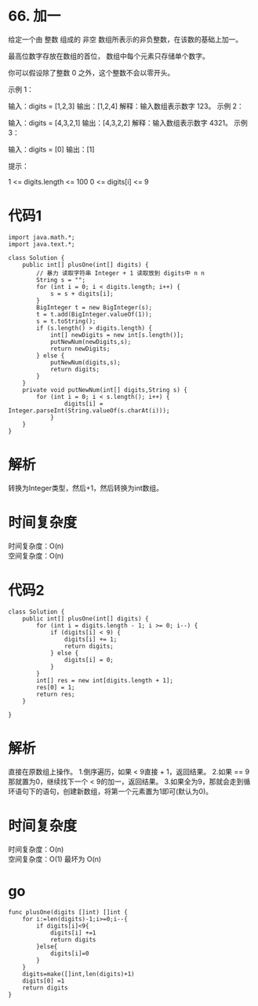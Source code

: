 # 66. 加一

给定一个由 整数 组成的 非空 数组所表示的非负整数，在该数的基础上加一。

最高位数字存放在数组的首位， 数组中每个元素只存储单个数字。

你可以假设除了整数 0 之外，这个整数不会以零开头。

 

示例 1：

输入：digits = [1,2,3]
输出：[1,2,4]
解释：输入数组表示数字 123。
示例 2：

输入：digits = [4,3,2,1]
输出：[4,3,2,2]
解释：输入数组表示数字 4321。
示例 3：

输入：digits = [0]
输出：[1]
 

提示：

1 <= digits.length <= 100
0 <= digits[i] <= 9

# 代码1
````
import java.math.*;
import java.text.*;

class Solution {
    public int[] plusOne(int[] digits) {
        // 暴力 读取字符串 Integer + 1 读取放到 digits中 n n
        String s = "";
        for (int i = 0; i < digits.length; i++) {
            s = s + digits[i];
        }
        BigInteger t = new BigInteger(s);
        t = t.add(BigInteger.valueOf(1));
        s = t.toString(); 
        if (s.length() > digits.length) {
            int[] newDigits = new int[s.length()];
            putNewNum(newDigits,s);
            return newDigits;
        } else {
            putNewNum(digits,s);
            return digits;
        }
    }
    private void putNewNum(int[] digits,String s) {
        for (int i = 0; i < s.length(); i++) {
                digits[i] = Integer.parseInt(String.valueOf(s.charAt(i)));
            }
    }
}
````
# 解析
转换为Integer类型，然后+1，然后转换为int数组。
# 时间复杂度
时间复杂度：O(n)<br>
空间复杂度：O(n)
# 代码2
````
class Solution {
    public int[] plusOne(int[] digits) {
        for (int i = digits.length - 1; i >= 0; i--) {
            if (digits[i] < 9) {
                digits[i] += 1;
                return digits;
            } else {
                digits[i] = 0;
            }
        }
        int[] res = new int[digits.length + 1];
        res[0] = 1;
        return res;
    }
    
}
````
# 解析
直接在原数组上操作。
1.倒序遍历，如果 < 9直接 + 1，返回结果。
2.如果 == 9 那就置为0，继续找下一个 < 9的加一，返回结果。
3.如果全为9，那就会走到循环语句下的语句，创建新数组，将第一个元素置为1即可(默认为0)。
# 时间复杂度
时间复杂度：O(n)<br>
空间复杂度：O(1) 最坏为 O(n)

# go
```
func plusOne(digits []int) []int {
    for i:=len(digits)-1;i>=0;i--{
        if digits[i]<9{
            digits[i] +=1
            return digits
        }else{
            digits[i]=0
        }
    }
    digits=make([]int,len(digits)+1)
    digits[0] =1
    return digits
}
```

